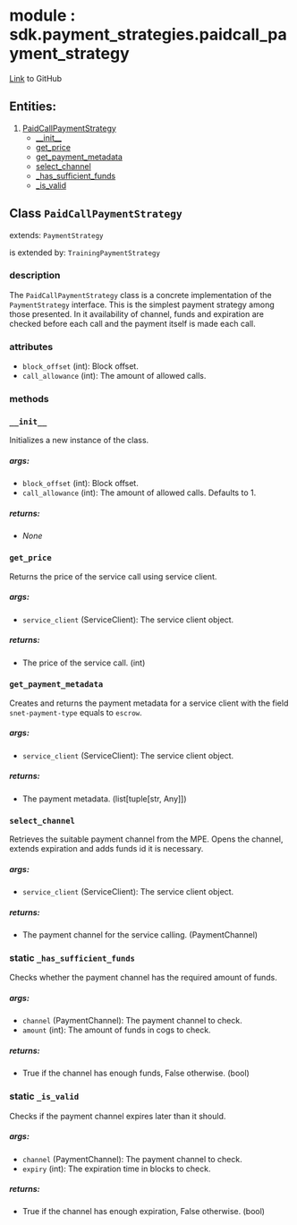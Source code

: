 
# module : sdk.payment_strategies.paidcall_payment_strategy

[Link](https://github.com/singnet/snet-sdk-python/blob/master/snet/sdk/payment_strategies/paidcall_payment_strategy.py) to GitHub

## Entities:
1. [PaidCallPaymentStrategy](#class-paidcallpaymentstrategy)
   - [\_\_init\_\_](#init)
   - [get_price](#get-price)
   - [get_payment_metadata](#get-payment-metadata)
   - [select_channel](#select-channel)
   - [_has_sufficient_funds](#static-has-sufficient-funds)
   - [_is_valid](#static-is-valid)

## Class `PaidCallPaymentStrategy`

extends: `PaymentStrategy`

is extended by: `TrainingPaymentStrategy`

### description

The `PaidCallPaymentStrategy` class is a concrete implementation of the `PaymentStrategy` interface.
This is the simplest payment strategy among those presented. In it availability of channel, funds and 
expiration are checked before each call and the payment itself is made each call.

### attributes

- `block_offset` (int): Block offset.
- `call_allowance` (int): The amount of allowed calls.

### methods

### `__init__`

Initializes a new instance of the class.

##### args:

- `block_offset` (int): Block offset.
- `call_allowance` (int): The amount of allowed calls. Defaults to 1.

##### returns:

- _None_

### `get_price`

Returns the price of the service call using service client.

##### args:

- `service_client` (ServiceClient): The service client object.

##### returns:

- The price of the service call. (int)

### `get_payment_metadata`

Creates and returns the payment metadata for a service client with the field `snet-payment-type` equals to `escrow`.

##### args:

- `service_client` (ServiceClient): The service client object.

##### returns:

- The payment metadata. (list[tuple[str, Any]])

### `select_channel`

Retrieves the suitable payment channel from the MPE. Opens the channel, extends expiration 
and adds funds id it is necessary.

##### args:

- `service_client` (ServiceClient): The service client object.

##### returns:

- The payment channel for the service calling. (PaymentChannel)

### static `_has_sufficient_funds`

Checks whether the payment channel has the required amount of funds.

##### args:

- `channel` (PaymentChannel): The payment channel to check.
- `amount` (int): The amount of funds in cogs to check.

##### returns:

- True if the channel has enough funds, False otherwise. (bool)

### static `_is_valid`

Checks if the payment channel expires later than it should.

##### args:

- `channel` (PaymentChannel): The payment channel to check.
- `expiry` (int): The expiration time in blocks to check.

##### returns:

- True if the channel has enough expiration, False otherwise. (bool)

